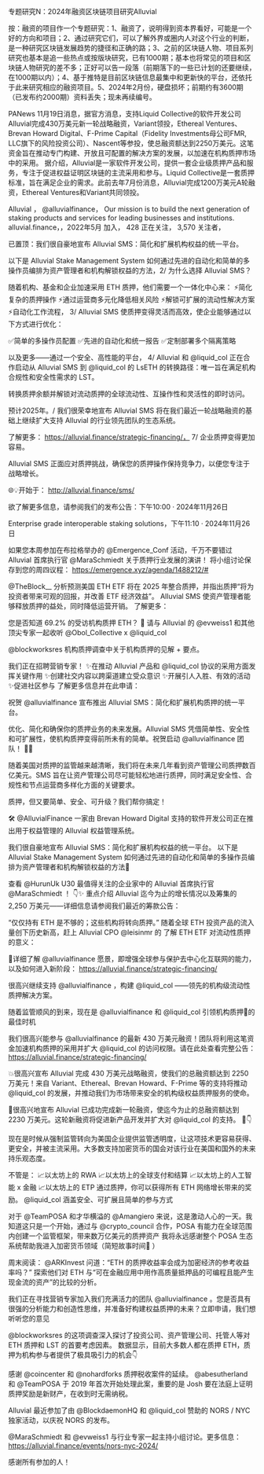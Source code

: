 专题研究N：2024年融资区块链项目研究Alluvial


按：融资的项目作一个专题研究：1、融资了，说明得到资本界看好，可能是一个好的方向和项目；2、通过研究它们，可以了解外界或圈内人对这个行业的判断，是一种研究区块链发展趋势的捷径和正确的路；3、之前的区块链人物、项目系列研究也基本是追一些热点或按版块研究，已有1000期；基本也将常见的项目和区块链人物研究的差不多；正好可以告一段落（前期落下的一些已计划的还要继续，在1000期以内）；4、基于推特是目前区块链信息最集中和更新快的平台，还依托于此来研究相应的融资项目。5、2024年2月份，硬盘损坏；前期约有3600期（已发布约2000期）资料丢失；现未再续编号。

PANews 11月19日消息，据官方消息，支持Liquid Collective的软件开发公司Alluvial完成430万美元新一轮战略融资，Variant领投，Ethereal Ventures、Brevan Howard Digital、F-Prime Capital（Fidelity Investments母公司FMR, LLC旗下的风险投资公司）、Nascent等参投，使总融资额达到2250万美元。这笔资金旨在推动专门构建、开放且可配置的解决方案的发展，以加速在机构质押市场中的采用。
据介绍，Alluvial是一家软件开发公司，提供一套企业级质押产品和服务，专注于促进权益证明区块链的主流采用和参与。Liquid Collective是一套质押标准，旨在满足企业的需求。此前去年7月份消息，Alluvial完成1200万美元A轮融资，Ethereal Ventures和Variant共同领投。

Alluvial
，
@alluvialfinance，
Our mission is to build the next generation of staking products and services for leading businesses and institutions.
alluvial.finance，，2022年5月 加入，
428 正在关注，
3,570 关注者，


已置顶：我们很自豪地宣布 Alluvial SMS：简化和扩展机构权益的统一平台。

以下是 Alluvial Stake Management System 如何通过先进的自动化和简单的多操作员编排为资产管理者和机构解锁权益的方法，2/ 为什么选择 Alluvial SMS？

随着机构、基金和企业加速采用 ETH 质押，他们需要一个一体化中心来：
⚡简化复杂的质押操作
⚡通过运营商多元化降低相关风险
⚡解锁可扩展的流动性解决方案
⚡自动化工作流程，
3/ Alluvial SMS 使质押变得灵活而高效，使企业能够通过以下方式进行优化：

✅简单的多操作员配置
✅先进的自动化和统一报告
✅定制部署多个隔离策略

以及更多——通过一个安全、高性能的平台，
4/ Alluvial 和
@liquid_col
正在合作启动从 Alluvial SMS 到
@liquid_col
的 LsETH 的转换路径：唯一旨在满足机构合规性和安全性需求的 LST。

转换质押余额并解锁对流动质押的全球流动性、互操作性和灵活性的即时访问。

预计2025年。/ 我们很荣幸地宣布 Alluvial SMS 将在我们最近一轮战略融资的基础上继续扩大支持 Alluvial 的行业领先团队的生态系统。

了解更多： https://alluvial.finance/strategic-financing/，
7/ 企业质押变得更加容易。

Alluvial SMS 正面应对质押挑战，确保您的质押操作保持竞争力，以便您专注于战略增长。

🌐💡开始于： http://alluvial.finance/sms/

欲了解更多信息，请参阅我们的发布公告：下午10:00 · 2024年11月26日

Enterprise grade interoperable staking solutions，下午11:10 · 2024年11月26日

如果您本周参加在布拉格举办的
@Emergence_Conf
活动，千万不要错过 Alluvial 首席执行官
@MaraSchmiedt
关于质押行业发展的演讲！
将小组讨论保存到您的周四议程： https://emergence.xyz/agenda/1488212/#

@TheBlock__
分析预测美国 ETH ETF 将在 2025 年整合质押，并指出质押“将为投资者带来可观的回报，并改善 ETF 经济效益”。
Alluvial SMS 使资产管理者能够释放质押的益处，同时降低运营开销。
了解更多：

您是否知道 69.2% 的受访机构质押 ETH？ 🤔
请与 Alluvial 的
@evweiss1
和其他顶尖专家一起收听
@Obol_Collective
 x 
@liquid_col
 
@blockworksres
机构质押调查中关于机构质押的见解 + 要点。

我们正在招聘营销专家！
✨在推动 Alluvial 产品和
@liquid_col
协议的采用方面发挥关键作用
✨创建社交内容以跨渠道建立受众意识
✨开展引人入胜、有效的活动
✨促进社区参与
了解更多信息并在此申请：

祝贺
@alluvialfinance
宣布推出 Alluvial SMS：简化和扩展机构质押的统一平台。

优化、简化和确保你的质押业务的未来发展。Alluvial SMS 凭借简单性、安全性和可扩展性，使机构质押变得前所未有的简单。祝贺启动
@alluvialfinance
团队！ 🚀👏

随着美国对质押的监管越来越清晰，我们将在未来几年看到资产管理公司质押数百亿美元。SMS 旨在让资产管理公司尽可能轻松地进行质押，同时满足安全性、合规性和节点运营商多样化方面的关键要求。

质押，但又要简单、安全、可升级？我们帮你搞定！

🛠️ 
@AlluvialFinance
一家由 Brevan Howard Digital 支持的软件开发公司正在推出用于权益管理的 Alluvial 权益管理系统。

我们很自豪地宣布 Alluvial SMS：简化和扩展机构权益的统一平台。
以下是 Alluvial Stake Management System 如何通过先进的自动化和简单的多操作员编排为资产管理者和机构解锁权益的方法🧵

查看
@HurunUk
 U30 最值得关注的企业家中的 Alluvial 首席执行官
@MaraSchmiedt
 ！ 👇✨
重点介绍 Alluvial 迄今为止的增长情况以及筹集的 2,250 万美元——详细信息请参阅我们最近的筹款公告：

“仅仅持有 ETH 是不够的；这些机构将转向质押。”
随着全球 ETH 投资产品的流入量创下历史新高，赶上 Alluvial CPO 
@leisinmr
的
了解 ETH ETF 对流动性质押的意义：

🚀详细了解
@alluvialfinance
愿景，即增强全球参与保护去中心化互联网的能力，以及如何进入新阶段：
https://alluvial.finance/strategic-financing/

很高兴继续支持
@alluvialfinance
 ，构建
@liquid_col
 ——领先的机构级流动性质押解决方案。

随着监管顺风的到来，现在是
@alluvialfinance
和
@liquid_col
引领机构质押🚀的最佳时机

我们很高兴能参与
@alluvialfinance
的最新 430 万美元融资！团队将利用这笔资金加速机构质押的采用并扩大
@liquid_col
的访问权限。请在此处查看完整公告： https://alluvial.finance/strategic-financing/

💥很高兴宣布 Alluvial 完成 430 万美元战略融资，使我们的总融资额达到 2250 万美元！来自 Variant、Ethereal、Brevan Howard、F-Prime 等的支持将推动
@liquid_col
的发展，并推动我们为市场带来安全的机构级权益质押服务的使命。

🚀很高兴地宣布 Alluvial 已成功完成新一轮融资，使迄今为止的总融资额达到 2230 万美元。这轮新融资将促进新产品开发并扩大对
@liquid_col
的支持。 🧵👇

现在是时候从强制监管转向为美国企业提供监管透明度，让这项技术更容易获得、更安全，并被主流采用。大多数支持加密货币的国会对该行业在美国和国外的未来持乐观态度。

不管是：
📈以太坊上的 RWA
📈以太坊上的全球支付和结算
📈以太坊上的人工智能 x 金融
📈以太坊上的 ETP
通过质押，你可以获得所有 ETH 网络增长带来的奖励。
@liquid_col
涵盖安全、可扩展且简单的参与方式

对于
@TeamPOSA
和才华横溢的
@Amangiero
来说，这是激动人心的一天。我知道这只是一个开始，通过与
@crypto_council
合作，POSA 有能力在全球范围内创建一个监管框架，带来数万亿美元的质押资产
我将永远感谢整个 POSA 生态系统帮助我进入加密货币领域（简短故事时间🧵 ）

周末阅读：
@ARKInvest
问道：“ETH 的质押收益率会成为加密经济的参考收益率吗？”
探索他们对 ETH 与“可在金融应用中用作高质量抵押品的可编程且能产生现金流的资产”的比较的分析。

我们正在寻找营销专家加入我们充满活力的团队
@alluvialfinance
 。您是否具有很强的分析能力和创造性思维，并准备好构建权益质押的未来？立即申请，我们想听听您的意见

@blockworksres
的这项调查深入探讨了投资公司、资产管理公司、托管人等对 ETH 质押和 LST 的首要考虑因素。
数据显示，目前大多数人都在质押 ETH，质押为机构参与者提供了极具吸引力的机会👇

感谢
@coincenter
和
@nohardforks
质押税收案件的延续。 
@abesutherland
和
@TeamPOSA
于 2019 年首次开始处理此案，重要的是 Josh 要在法庭上证明质押奖励是新财产，在收到时无需纳税。


Alluvial 最近参加了由
@BlockdaemonHQ
和
@liquid_col
赞助的 NORS / NYC 独家活动，以庆祝 NORS 的发布。

@MaraSchmiedt
和
@evweiss1
与行业专家一起主持小组讨论。更多信息： https://alluvial.finance/events/nors-nyc-2024/

感谢所有参加的人！